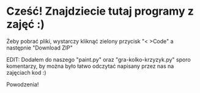 # Cześć! Znajdziecie tutaj programy z zajęć :)

Żeby pobrać pliki, wystarczy kliknąć zielony przycisk "< >Code" a następnie "Download ZIP"

EDIT: Dodałem do naszego "paint.py" oraz "gra-kolko-krzyzyk.py" sporo komentarzy, by można było łatwo odczytać napisany przez nas na zajęciach kod :)

Powodzenia!
